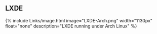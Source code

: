 ## LXDE
{% include Links/image.html image="LXDE-Arch.png" width="1130px" float="none" description="LXDE running under Arch Linux" %}
